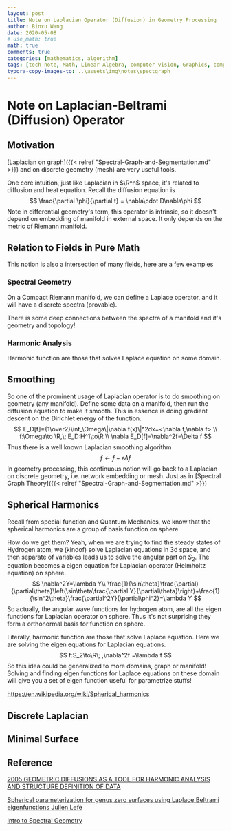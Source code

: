```yaml
---
layout: post
title: Note on Laplacian Operator (Diffusion) in Geometry Processing
author: Binxu Wang
date: 2020-05-08
# use_math: true
math: true
comments: true
categories: [mathematics, algorithm]
tags: [tech note, Math, Linear Algebra, computer vision, Graphics, computer graphics, Geometry]
typora-copy-images-to: ..\assets\img\notes\spectgraph
---
```


# Note on Laplacian-Beltrami (Diffusion) Operator 

## Motivation

[Laplacian on graph]({{< relref "Spectral-Graph-and-Segmentation.md" >}}) and on discrete geometry (mesh) are very useful tools. 



One core intuition, just like Laplacian in $\R^n$ space, it's related to diffusion and heat equation. Recall the diffusion equation is 
$$
\frac{\partial \phi}{\partial t} = \nabla\cdot D\nabla\phi
$$
Note in differential geometry's term, this operator is intrinsic, so it doesn't depend on embedding of manifold in external space. It only depends on the metric of Riemann manifold. 

## Relation to Fields in Pure Math 

This notion is also a intersection of many fields, here are a few examples

### Spectral Geometry

On a Compact Riemann manifold, we can define a Laplace operator, and it will have a discrete spectra (provable). 

There is some deep connections between the spectra of a manifold and it's geometry and topology! 

### Harmonic Analysis 

Harmonic function are those that solves Laplace equation on some domain. 



## Smoothing

So one of the prominent usage of Laplacian operator is to do smoothing on geometry (any manifold). Define some data on a manifold, then run the diffusion equation to make it smooth. This in essence is doing gradient descent on the Dirichlet energy of the function. 
$$
E_D[f]={1\over2}\int_\Omega\|\nabla f(x)\|^2dx=<\nabla f,\nabla f> \\
f:\Omega\to \R,\; E_D:H^1\to\R \\
\nabla E_D[f]=\nabla^2f=\Delta f
$$
Thus there is a well known Laplacian smoothing algorithm 
$$
f\gets f-\epsilon \Delta f
$$
In geometry processing, this continuous notion will go back to a Laplacian on discrete geometry, i.e. network embedding or mesh. Just as in [Spectral Graph Theory]({{< relref "Spectral-Graph-and-Segmentation.md" >}}) 

## Spherical Harmonics

Recall from special function and Quantum Mechanics, we know that the spherical harmonics are a group of basis function on sphere. 

How do we get them? Yeah, when we are trying to find the steady states of Hydrogen atom, we (kindof) solve Laplacian equations in 3d space, and then separate of variables leads us to solve the angular part on $S_2$. The equation becomes a eigen equation for Laplacian operator (Helmholtz equation) on sphere. 
$$
\nabla^2Y=\lambda Y\\
\frac{1}{\sin\theta}\frac{\partial}{\partial\theta}\left(\sin\theta\frac{\partial Y}{\partial\theta}\right)+\frac{1}{\sin^2\theta}\frac{\partial^2Y}{\partial\phi^2}=\lambda Y
$$
So actually, the angular wave functions for hydrogen atom, are all the eigen functions for Laplacian operator on sphere. Thus it's not surprising they form a orthonormal basis for function on sphere. 

Literally, harmonic function are those that solve Laplace equation. Here we are solving the eigen equations for Laplacian equations. 
$$
f:S_2\to\R\; ,\nabla^2f =\lambda f
$$
So this idea could be generalized to more domains, graph or manifold! Solving and finding eigen functions for Laplace equations on these domain will give you a set of eigen function useful for parametrize stuffs! 



https://en.wikipedia.org/wiki/Spherical_harmonics

## Discrete Laplacian 





## Minimal Surface







## Reference

[2005 GEOMETRIC DIFFUSIONS AS A TOOL FOR HARMONIC ANALYSIS AND STRUCTURE DEFINITION OF DATA](https://signallake.com/innovation/PNAS05_diffusion.pdf)

[Spherical parameterization for genus zero surfaces using Laplace Beltrami eigenfunctions Julien Lefè](https://www.youtube.com/watch?v=2k6j0UUPpSY)

 

[Intro to Spectral Geometry](https://www.ems-ph.org/books/186/9783037191514_introduction.pdf)


